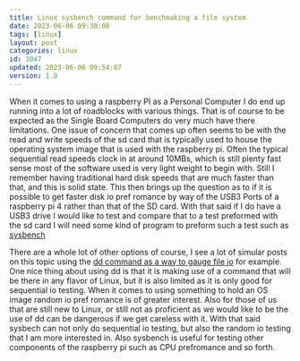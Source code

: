 ```yaml
---
title: Linux sysbench command for benchmaking a file system
date: 2023-06-06 09:30:00
tags: [linux]
layout: post
categories: linux
id: 1047
updated: 2023-06-06 09:54:07
version: 1.0
---
```


When it comes to using a raspberry PI as a Personal Computer I do end up running into a lot of roadblocks with various things. That is of course to be expected as the Single Board Computers do very much have there limitations. One issue of concern that comes up often seems to be with the read and write speeds of the sd card that is typically used to house the operating system image that is used with the raspberry pi. Often the typical sequential read speeds clock in at around 10MBs, which is still plenty fast sense most of the software used is very light weight to begin with. Still I remember having traditional hard disk speeds that are much faster than that, and this is solid state. This then brings up the question as to if it is possible to get faster disk io pref romance by way of the USB3 Ports of a raspberry pi 4 rather than that of the SD card. With that said if I do have a USB3 drive I would like to test and compare that to a test preformed with the sd card I will need some kind of program to preform such a test such as [sysbench](https://en.wikipedia.org/wiki/Sysbench)

There are a whole lot of other options of course, I see a lot of simular posts on this topic using the [dd command as a way to gauge file io](https://www.cyberciti.biz/faq/howto-linux-unix-test-disk-performance-with-dd-command/) for example. One nice thing about using dd is that it is making use of a command that will be there in any flavor of Linux, but it is also limited as it is only good for sequential io testing. When it comes to using something to hold an OS image random io pref romance is of greater interest. Also for those of us that are still new to Linux, or still not as proficient as we would like to be the use of dd can be dangerous if we get careless with it. With that said sysbech can not only do sequential io testing, but also the random io testing that I am more interested in. Also sysbench is useful for testing other components of the raspberry pi such as CPU prefromance and so forth.

<!-- more -->
